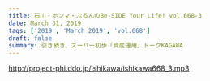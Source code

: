 ```yaml
---
title: 石川・ホンマ・ぶるんのBe-SIDE Your Life! vol.668-3
date: March 31, 2019
tags: ['2019', 'March 2019', 'vol.668']
draft: false
summary: 引き続き、スーパー初歩「資産運用」トークKAGAWA
---
```


http://project-phi.ddo.jp/ishikawa/ishikawa668_3.mp3